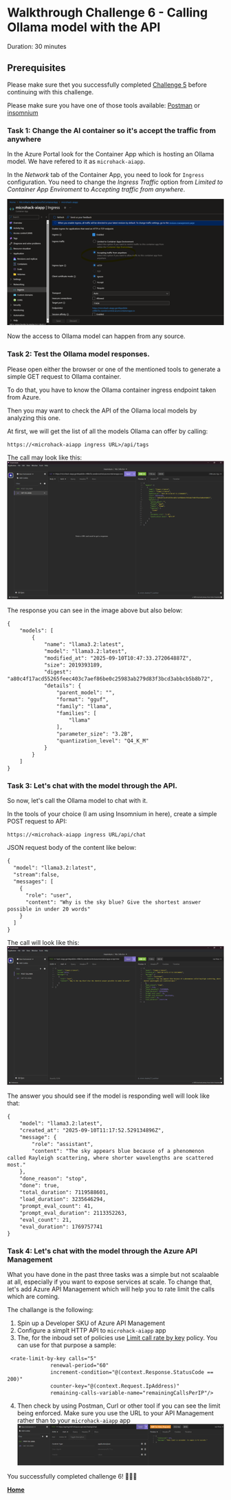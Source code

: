 # Walkthrough Challenge 6 - Calling Ollama model with the API

Duration: 30 minutes

## Prerequisites

Please make sure thet you successfully completed [Challenge 5](../challenge-5/solution.md) before continuing with this challenge.

Please make sure you have one of those tools available: [Postman](https://www.postman.com/downloads/) or [insomnium](https://github.com/ArchGPT/insomnium)

### **Task 1: Change the AI container so it's accept the traffic from anywhere**

In the Azure Portal look for the Container App which is hosting an Ollama model. We have refered to it as `microhack-aiapp`. 

In the *Network* tab of the Container App, you need to look for `Ingress` configuration. 
You need to change the *Ingress Traffic* option from *Limited to Container App Enviroment* to *Accepting traffic from anywhere*.

![image](./img/challange6-ingress.png)

Now the access to Ollama model can happen from any source.

### **Task 2: Test the Ollama model responses.**

Please open either the browser or one of the mentioned tools to generate a simple GET request to Ollama container.

To do that, you have to know the Ollama container ingress endpoint taken from Azure.

Then you may want to check the API of the Ollama local models by analyzing this one.

At first, we will get the list of all the models Ollama can offer by calling: 
```
https://<microhack-aiapp ingress URL>/api/tags
```

The call may look like this: 
![image](./img/challange6-listmodels.png)

The response you can see in the image above but also below:
```
{
	"models": [
		{
			"name": "llama3.2:latest",
			"model": "llama3.2:latest",
			"modified_at": "2025-09-10T10:47:33.272064887Z",
			"size": 2019393189,
			"digest": "a80c4f17acd55265feec403c7aef86be0c25983ab279d83f3bcd3abbcb5b8b72",
			"details": {
				"parent_model": "",
				"format": "gguf",
				"family": "llama",
				"families": [
					"llama"
				],
				"parameter_size": "3.2B",
				"quantization_level": "Q4_K_M"
			}
		}
	]
}
```

### **Task 3: Let's chat with the model through the API.**

So now, let's call the Ollama model to chat with it.

In the tools of your choice (I am using Insomnium in here), create a simple POST request to API:
```
https://<microhack-aiapp ingress URL/api/chat
```

JSON request body of the content like below:
```
{
  "model": "llama3.2:latest",
  "stream":false,
  "messages": [
    {
      "role": "user",
      "content": "Why is the sky blue? Give the shortest answer possible in under 20 words"
    }
  ]
}
```

The call will look like this: 
![image](./img/challange6-chat.png)


The answer you should see if the model is responding well will look like that:
```
{
	"model": "llama3.2:latest",
	"created_at": "2025-09-10T11:17:52.529134896Z",
	"message": {
		"role": "assistant",
		"content": "The sky appears blue because of a phenomenon called Rayleigh scattering, where shorter wavelengths are scattered most."
	},
	"done_reason": "stop",
	"done": true,
	"total_duration": 7119588601,
	"load_duration": 3235646294,
	"prompt_eval_count": 41,
	"prompt_eval_duration": 2113352263,
	"eval_count": 21,
	"eval_duration": 1769757741
}
```

### **Task 4: Let's chat with the model through the Azure API Management**

What you have done in the past three tasks was a simple but not scalaable at all, especially if you want to expose services at scale. To change that, let's add Azure API Management which will help you to rate limit the calls which are coming.

The challange is the following:
1. Spin up a Developer SKU of Azure API Management
2. Configure a simplt HTTP API to `microhack-aiapp` app
3. The, for the inboud set of policies use [Limit call rate by key](https://learn.microsoft.com/en-us/azure/api-management/rate-limit-by-key-policy) policy. You can use for that purpose a sample:
```
 <rate-limit-by-key calls="5"
              renewal-period="60"
              increment-condition="@(context.Response.StatusCode == 200)"
              counter-key="@(context.Request.IpAddress)"
              remaining-calls-variable-name="remainingCallsPerIP"/>
```
4. Then check by using Postman, Curl or other tool if you can see the limit being enforced.
Make sure you use the URL to your API Management rather than to your `microhack-aiapp` app
![image](./img/challange6-limit.png)

You successfully completed challenge 6! 🚀🚀🚀

 **[Home](../../Readme.md)**